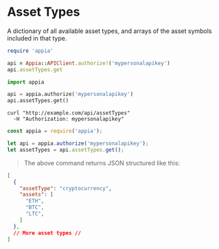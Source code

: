 # Asset Types

A dictionary of all available asset types, and arrays of the asset symbols included in that type.

```ruby
require 'appia'

api = Appia::APIClient.authorize!('mypersonalapikey')
api.assetTypes.get
```

```python
import appia

api = appia.authorize('mypersonalapikey')
api.assetTypes.get()
```

```shell
curl "http://example.com/api/assetTypes"
  -H "Authorization: mypersonalapikey"
```

```javascript
const appia = require('appia');

let api = appia.authorize('mypersonalapikey');
let assetTypes = api.assetTypes.get();
```

> The above command returns JSON structured like this:

```json
[
  {
    "assetType": "cryptocurrency",
    "assets": [
      "ETH",
      "BTC",
      "LTC",
    ]
  },
  // More asset types //
]
```
